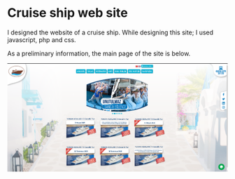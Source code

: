 # Cruise ship web site
 
I designed the website of a cruise ship. While designing this site; I used javascript, php and css.

As a preliminary information, the main page of the site is below.

<img src="homepage.png" alt="Home Page">
